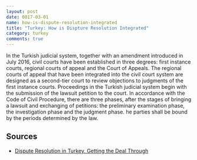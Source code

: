 ```yaml
---
layout: post
date: 0017-03-01
name: how-is-dispute-resolution-integrated
title: "Turkey: How is Dispture Resolution Integrated"
category: turkey
comments: true
---
```


In the Turkish judicial system, together with an amendment introduced in July 2016, civil courts have been established in three degrees: first instance courts, regional courts of appeal and the Court of Appeals. The regional courts of appeal that have been integrated into the civil court system are designed as a second-tier court to review objections to judgments of the first instance courts. Proceedings in the Turkish judicial system begin with the submission of the lawsuit petition to the court. In accordance with the Code of Civil Procedure, there are three phases, after the stages of bringing a lawsuit and exchanging of petitions: the preliminary examination phase, the investigation phase and the judgment phase. he parties shall be bound by the periods determined by the law.


Sources
---

- [Dispute Resolution in Turkey, Getting the Deal Through](https://gettingthedealthrough.com/area/9/jurisdiction/54/dispute-resolution-2017-turkey/)

